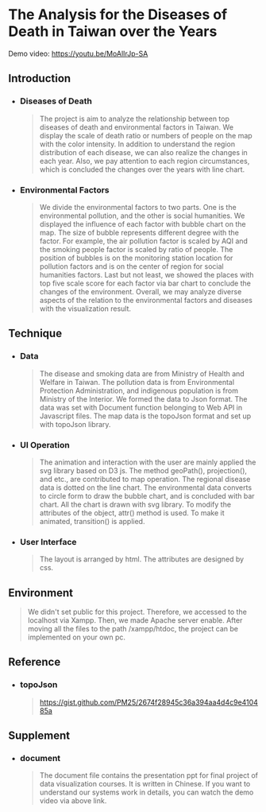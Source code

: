 # The Analysis for the Diseases of Death in Taiwan over the Years

Demo video: https://youtu.be/MoAlIrJp-SA

Introduction
----
* ### Diseases of Death
  >The project is aim to analyze the relationship between top diseases of death and environmental factors in Taiwan. We display the scale of death ratio or numbers of people on the map with the color intensity. In addition to understand the region distribution of each disease, we can also realize the changes in each year. Also, we pay attention to each region circumstances, which is concluded the changes over the years with line chart.

* ### Environmental Factors
  >We divide the environmental factors to two parts. One is the environmental pollution, and the other is social humanities. We displayed the influence of each factor with bubble chart on the map. The size of bubble represents different degree with the factor. For example, the air pollution factor is scaled by AQI and the smoking people factor is scaled by ratio of people. The position of bubbles is on the monitoring station location for pollution factors and is on the center of region for social humanities factors. Last but not least, we showed the places with top five scale score for each factor via bar chart to conclude the changes of the environment. Overall, we may analyze diverse aspects of the relation to the environmental factors and diseases with the visualization result.

Technique
----
* ### Data
  > The disease and smoking data are from Ministry of Health and Welfare in Taiwan. The pollution data is from Environmental Protection Administration, and indigenous population is from Ministry of the Interior. We formed the data to Json format. The data was set  with Document function belonging to Web API in Javascript files. The map data is the topoJson format and set up with topoJson library.

* ### UI Operation
  > The animation and interaction with the user are mainly applied the svg library based on D3 js. The method geoPath(), projection(), and etc., are contributed to map operation. The regional disease data is dotted on the line chart. The environmental data converts to circle form to draw the bubble chart, and is concluded with bar chart. All the chart is drawn with svg library. To modify the attributes of the object, attr() method is used. To make it animated, transition() is applied.
 
* ### User Interface
  >The layout is arranged by html. The attributes are designed by css.

Environment
----
  >We didn't set public for this project. Therefore, we accessed to the localhost via Xampp. Then, we made Apache server enable. After moving all the files to the path /xampp/htdoc, the project can be implemented on your own pc.

Reference
----
* ### topoJson
  >https://gist.github.com/PM25/2674f28945c36a394aa4d4c9e410485a

Supplement
----
* ### document
  >The document file contains the presentation ppt for final project of data visualization courses. It is written in Chinese. If you want to understand our systems work in details, you can watch the demo video via above link.
